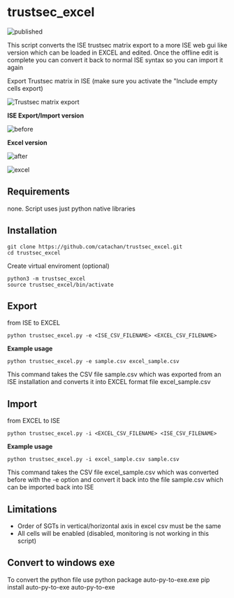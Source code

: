 # trustsec_excel
![published](https://static.production.devnetcloud.com/codeexchange/assets/images/devnet-published.svg)

This script converts the ISE trustsec matrix export to a more ISE web gui like version which can be loaded in EXCEL and edited. Once the offline edit is complete you can convert it back to normal ISE syntax so you can import it again

Export Trustsec matrix in ISE (make sure you activate the "Include empty cells export)

![Trustsec matrix export](https://i.ibb.co/F8ZTWnf/ise-export.png)

**ISE Export/Import version**

![before](https://i.ibb.co/LZ1ftMs/before.png)

**Excel version**

![after](https://i.ibb.co/NKd1B52/after.png)


![excel](https://i.ibb.co/LS5vRTD/excel.png)
## Requirements
none. Script uses just python native libraries

## Installation

``` 
git clone https://github.com/catachan/trustsec_excel.git
cd trustsec_excel
```

Create virtual enviroment (optional)

``` 
python3 -m trustsec_excel
source trustsec_excel/bin/activate
```


## Export

from ISE to EXCEL
``` 
python trustsec_excel.py -e <ISE_CSV_FILENAME> <EXCEL_CSV_FILENAME>
``` 

**Example usage**
``` 
python trustsec_excel.py -e sample.csv excel_sample.csv
``` 
This command takes the CSV file sample.csv which was exported from an ISE installation and converts it into EXCEL format file excel_sample.csv

## Import
from EXCEL to ISE
``` 
python trustsec_excel.py -i <EXCEL_CSV_FILENAME> <ISE_CSV_FILENAME> 
``` 

**Example usage**
``` 
python trustsec_excel.py -i excel_sample.csv sample.csv 
``` 
This command takes the CSV file excel_sample.csv which was converted before with the -e option and convert it back into the file sample.csv which can be imported back into ISE

## Limitations
* Order of SGTs in vertical/horizontal axis in excel csv must be the same
* All cells will be enabled (disabled, monitoring is not working in this script)

## Convert to windows exe
To convert the python file use python package auto-py-to-exe.exe
pip install auto-py-to-exe
auto-py-to-exe
